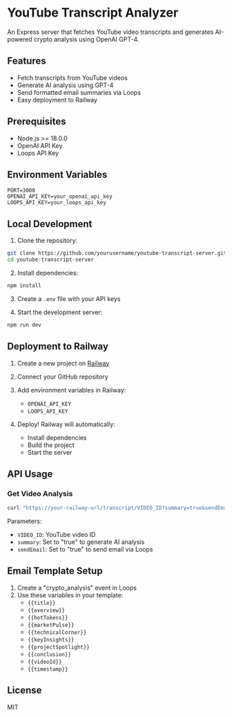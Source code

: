 # YouTube Transcript Analyzer

An Express server that fetches YouTube video transcripts and generates AI-powered crypto analysis using OpenAI GPT-4.

## Features

- Fetch transcripts from YouTube videos
- Generate AI analysis using GPT-4
- Send formatted email summaries via Loops
- Easy deployment to Railway

## Prerequisites

- Node.js >= 18.0.0
- OpenAI API Key
- Loops API Key

## Environment Variables

```env
PORT=3000
OPENAI_API_KEY=your_openai_api_key
LOOPS_API_KEY=your_loops_api_key
```

## Local Development

1. Clone the repository:
```bash
git clone https://github.com/yourusername/youtube-transcript-server.git
cd youtube-transcript-server
```

2. Install dependencies:
```bash
npm install
```

3. Create a `.env` file with your API keys

4. Start the development server:
```bash
npm run dev
```

## Deployment to Railway

1. Create a new project on [Railway](https://railway.app)

2. Connect your GitHub repository

3. Add environment variables in Railway:
   - `OPENAI_API_KEY`
   - `LOOPS_API_KEY`

4. Deploy! Railway will automatically:
   - Install dependencies
   - Build the project
   - Start the server

## API Usage

### Get Video Analysis

```bash
curl "https://your-railway-url/transcript/VIDEO_ID?summary=true&sendEmail=true"
```

Parameters:
- `VIDEO_ID`: YouTube video ID
- `summary`: Set to "true" to generate AI analysis
- `sendEmail`: Set to "true" to send email via Loops

## Email Template Setup

1. Create a "crypto_analysis" event in Loops
2. Use these variables in your template:
   - `{{title}}`
   - `{{overview}}`
   - `{{hotTokens}}`
   - `{{marketPulse}}`
   - `{{technicalCorner}}`
   - `{{keyInsights}}`
   - `{{projectSpotlight}}`
   - `{{conclusion}}`
   - `{{videoId}}`
   - `{{timestamp}}`

## License

MIT 